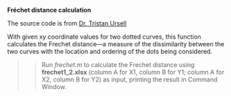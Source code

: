 **Fréchet distance calculation**

The source code is from [Dr. Tristan Ursell](https://ww2.mathworks.cn/matlabcentral/fileexchange/41956-frechet-distance-calculator?s_tid=prof_contriblnk)

With given xy coordinate values for two dotted curves, this function calculates
the Frechet distance—a measure of the dissimilarity between the two curves with
the location and ordering of the dots being considered.

>> Run *frechet.m* to calculate the Frechet distance using **frechet1_2.xlsx**
>> (column A for X1, column B for Y1; column A for X2, column B for Y2) as input,
>> printing the result in Command Window.
